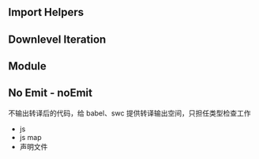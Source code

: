 #

## Import Helpers

## Downlevel Iteration

## Module

## No Emit - noEmit

不输出转译后的代码，给 babel、swc 提供转译输出空间，只担任类型检查工作

- js
- js map
- 声明文件

